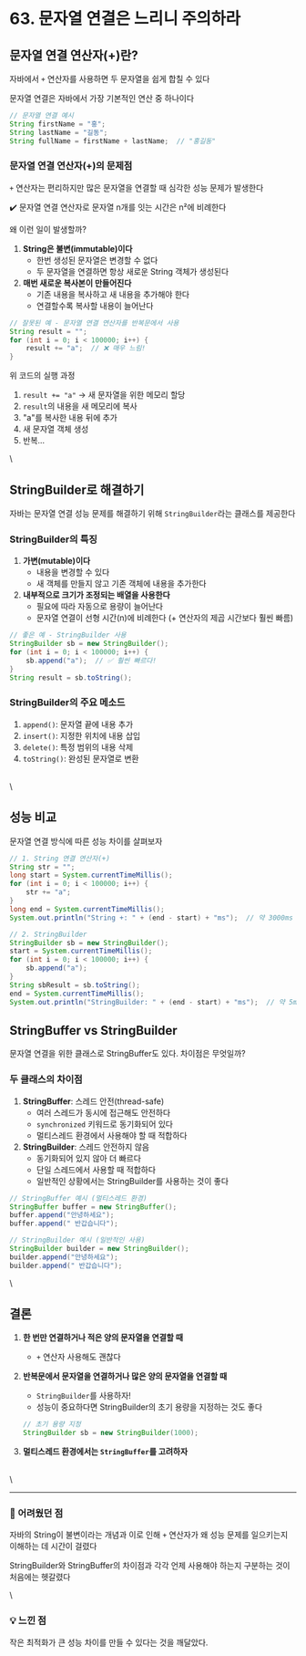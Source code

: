 # 63. 문자열 연결은 느리니 주의하라

## 문자열 연결 연산자(+)란?

자바에서 `+` 연산자를 사용하면 두 문자열을 쉽게 합칠 수 있다

문자열 연결은 자바에서 가장 기본적인 연산 중 하나이다

```java
// 문자열 연결 예시
String firstName = "홍";
String lastName = "길동";
String fullName = firstName + lastName;  // "홍길동"
```

### 문자열 연결 연산자(+)의 문제점

`+` 연산자는 편리하지만 많은 문자열을 연결할 때 심각한 성능 문제가 발생한다

✔️ 문자열 연결 연산자로 문자열 n개를 잇는 시간은 n²에 비례한다

왜 이런 일이 발생할까?

1. **String은 불변(immutable)이다**
   * 한번 생성된 문자열은 변경할 수 없다
   * 두 문자열을 연결하면 항상 새로운 String 객체가 생성된다
2. **매번 새로운 복사본이 만들어진다**
   * 기존 내용을 복사하고 새 내용을 추가해야 한다
   * 연결할수록 복사할 내용이 늘어난다

```java
// 잘못된 예 - 문자열 연결 연산자를 반복문에서 사용
String result = "";
for (int i = 0; i < 100000; i++) {
    result += "a";  // ❌ 매우 느림!
}
```

위 코드의 실행 과정

1. `result += "a"` → 새 문자열을 위한 메모리 할당
2. `result`의 내용을 새 메모리에 복사
3. "a"를 복사한 내용 뒤에 추가
4. 새 문자열 객체 생성
5. 반복...

\


## StringBuilder로 해결하기

자바는 문자열 연결 성능 문제를 해결하기 위해 `StringBuilder`라는 클래스를 제공한다

### StringBuilder의 특징

1. **가변(mutable)이다**
   * 내용을 변경할 수 있다
   * 새 객체를 만들지 않고 기존 객체에 내용을 추가한다
2. **내부적으로 크기가 조정되는 배열을 사용한다**
   * 필요에 따라 자동으로 용량이 늘어난다
   * 문자열 연결이 선형 시간(n)에 비례한다 (+ 연산자의 제곱 시간보다 훨씬 빠름)

```java
// 좋은 예 - StringBuilder 사용
StringBuilder sb = new StringBuilder();
for (int i = 0; i < 100000; i++) {
    sb.append("a");  // ✅ 훨씬 빠르다!
}
String result = sb.toString();
```

### StringBuilder의 주요 메소드

1. `append()`: 문자열 끝에 내용 추가
2. `insert()`: 지정한 위치에 내용 삽입
3. `delete()`: 특정 범위의 내용 삭제
4. `toString()`: 완성된 문자열로 변환

\
\


## 성능 비교

문자열 연결 방식에 따른 성능 차이를 살펴보자

```java
// 1. String 연결 연산자(+)
String str = "";
long start = System.currentTimeMillis();
for (int i = 0; i < 100000; i++) {
    str += "a";
}
long end = System.currentTimeMillis();
System.out.println("String +: " + (end - start) + "ms");  // 약 3000ms 이상

// 2. StringBuilder
StringBuilder sb = new StringBuilder();
start = System.currentTimeMillis();
for (int i = 0; i < 100000; i++) {
    sb.append("a");
}
String sbResult = sb.toString();
end = System.currentTimeMillis();
System.out.println("StringBuilder: " + (end - start) + "ms");  // 약 5ms
```

## StringBuffer vs StringBuilder

문자열 연결을 위한 클래스로 StringBuffer도 있다. 차이점은 무엇일까?

### 두 클래스의 차이점

1. **StringBuffer**: 스레드 안전(thread-safe)
   * 여러 스레드가 동시에 접근해도 안전하다
   * `synchronized` 키워드로 동기화되어 있다
   * 멀티스레드 환경에서 사용해야 할 때 적합하다
2. **StringBuilder**: 스레드 안전하지 않음
   * 동기화되어 있지 않아 더 빠르다
   * 단일 스레드에서 사용할 때 적합하다
   * 일반적인 상황에서는 StringBuilder를 사용하는 것이 좋다

```java
// StringBuffer 예시 (멀티스레드 환경)
StringBuffer buffer = new StringBuffer();
buffer.append("안녕하세요");
buffer.append(" 반갑습니다");

// StringBuilder 예시 (일반적인 사용)
StringBuilder builder = new StringBuilder();
builder.append("안녕하세요");
builder.append(" 반갑습니다");
```

\


## 결론

1. **한 번만 연결하거나 적은 양의 문자열을 연결할 때**
   * `+` 연산자 사용해도 괜찮다
2.  **반복문에서 문자열을 연결하거나 많은 양의 문자열을 연결할 때**

    * `StringBuilder`를 사용하자!
    * 성능이 중요하다면 StringBuilder의 초기 용량을 지정하는 것도 좋다

    ```java
    // 초기 용량 지정
    StringBuilder sb = new StringBuilder(1000);
    ```
3. **멀티스레드 환경에서는 `StringBuffer`를 고려하자**

\
\


***

### 🧩 어려웠던 점

자바의 String이 불변이라는 개념과 이로 인해 `+` 연산자가 왜 성능 문제를 일으키는지 이해하는 데 시간이 걸렸다

StringBuilder와 StringBuffer의 차이점과 각각 언제 사용해야 하는지 구분하는 것이 처음에는 헷갈렸다

\


### 💡 느낀 점

작은 최적화가 큰 성능 차이를 만들 수 있다는 것을 깨달았다.
